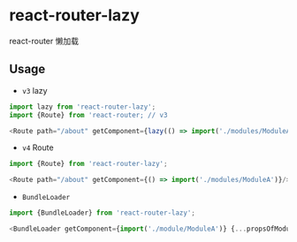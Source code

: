 # react-router-lazy

react-router 懒加载

## Usage

* `v3` lazy

```js
import lazy from 'react-router-lazy';
import {Route} from 'react-router; // v3

<Route path="/about" getComponent={lazy(() => import('./modules/ModuleA'))}/>
```

* `v4` Route

```js
import {Route} from 'react-router-lazy';

<Route path="/about" getComponent={() => import('./modules/ModuleA')}/>
```

* `BundleLoader`

```js
import {BundleLoader} from 'react-router-lazy';

<BundleLoader getComponent={import('./module/ModuleA')} {...propsOfModuleA}/>
```